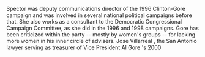 Spector was deputy communications director of the 1996 Clinton-Gore campaign and was involved in several national political campaigns before that.
She also works as a consultant to the Democratic Congressional Campaign Committee, as she did in the 1996 and 1998 campaigns.
Gore has been criticized within the party -- mostly by women's groups -- for lacking more women in his inner circle of advisers.
Jose Villarreal , the San Antonio lawyer serving as treasurer of Vice President Al Gore 's 2000 